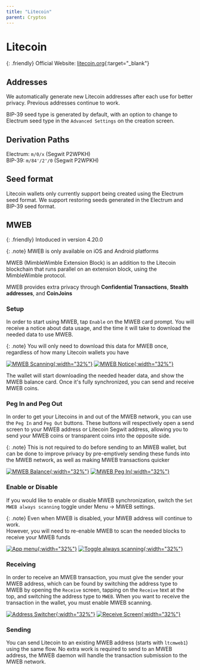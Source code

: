 ```yaml
---
title: "Litecoin"
parent: Cryptos
---
```


# Litecoin

{: .friendly}
Official Website: [litecoin.org](https://litecoin.org/){:target="_blank"}

## Addresses

We automatically generate new Litecoin addresses after each use for better privacy. Previous addresses continue to work.

BIP-39 seed type is generated by default, with an option to change to Electrum seed type in the `Advanced Settings` on the creation screen.

## Derivation Paths

Electrum: `m/0/x` (Segwit P2WPKH) <br> BIP-39: `m/84'/2'/0` (Segwit P2WPKH)

## Seed format

Litecoin wallets only currently support being created using the Electrum seed format. We support restoring seeds generated in the Electrum and BIP-39 seed format.

## MWEB

{: .friendly}
Intoduced in version 4.20.0

{: .note}
MWEB is only available on iOS and Android platforms

MWEB (MimbleWimble Extension Block) is an addition to the Litecoin blockchain that runs parallel on an extension block, using the MimbleWimble protocol.

MWEB provides extra privacy through **Confidential Transactions**, **Stealth addresses**, and **CoinJoins**

### Setup

In order to start using MWEB, tap `Enable` on the MWEB card prompt.
You will receive a notice about data usage, and the time it will take to download the needed data to use MWEB.

{: .note}
You will only need to download this data for MWEB once, regardless of how many Litecoin wallets you have

[![MWEB Scanning](./mweb-prompt.png){:width="32%"}](./mweb-prompt.png)
[![MWEB Notice](./warning.png){:width="32%"}](./warning.png)

The wallet will start downloading the needed header data, and show the MWEB balance card. Once it's fully synchronized, you can send and receive MWEB coins.

### Peg In and Peg Out

In order to get your Litecoins in and out of the MWEB network, you can use the `Peg In` and `Peg Out` buttons. These buttons will respectively open a send screen to your MWEB address or Litecoin Segwit address, allowing you to send your MWEB coins or transparent coins into the opposite side.

{: .note}
This is not required to do before sending to an MWEB wallet, but can be done to improve privacy by pre-emptively sending these funds into the MWEB network, as well as making MWEB transactions quicker

[![MWEB Balance](./mweb.png){:width="32%"}](./mweb.png)
[![MWEB Peg In](./pegin.png){:width="32%"}](./pegin.png)

### Enable or Disable

If you would like to enable or disable MWEB synchronization, switch the `Set MWEB always scanning` toggle under Menu -> MWEB settings.

{: .note}
Even when MWEB is disabled, your MWEB address will continue to work. <br> However, you will need to re-enable MWEB to scan the needed blocks to receive your MWEB funds

[![App menu](./menu.png){:width="32%"}](./menu.png)
[![Toggle always scanning](./alwaysscan.png){:width="32%"}](./alwaysscan.png)

### Receiving

In order to receive an MWEB transaction, you must give the sender your MWEB address, which can be found by switching the address type to MWEB by opening the `Receive` screen, tapping on the `Receive` text at the top, and switching the address type to `MWEB`. When you want to receive the transaction in the wallet, you must enable MWEB scanning.

[![Address Switcher](./address-switcher.png){:width="32%"}](./address-switcher.png)
[![Receive Screen](./receive.png){:width="32%"}](./receive.png)

### Sending

You can send Litecoin to an existing MWEB address (starts with `ltcmweb1`) using the same flow. No extra work is required to send to an MWEB address, the MWEB daemon will handle the transaction submission to the MWEB network.